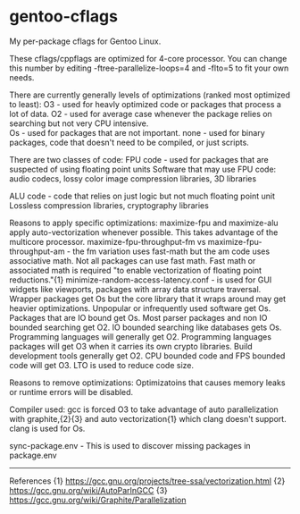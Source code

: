 # gentoo-cflags

My per-package cflags for Gentoo Linux.

These cflags/cppflags are optimized for 4-core processor.  You can change this number by editing -ftree-parallelize-loops=4 and -flto=5 to fit your own needs.

There are currently generally levels of optimizations (ranked most optimized to least):
O3 - used for heavly optimized code or packages that process a lot of data.
O2 - used for average case whenever the package relies on searching but not very CPU intensive.  
Os - used for packages that are not important.
none - used for binary packages, code that doesn't need to be compiled, or just scripts.

There are two classes of code:
FPU code - used for packages that are suspected of using floating point units
Software that may use FPU code: audio codecs, lossy color image compression libraries, 3D libraries

ALU code - code that relies on just logic but not much floating point unit
Lossless compression libraries, cryptography libraries

Reasons to apply specific optimizations:
maximize-fpu and maximize-alu apply auto-vectorization whenever possible.  This takes advantage of the multicore processor.
maximize-fpu-throughput-fm vs maximize-fpu-throughput-am - the fm variation uses fast-math but the am code uses associative math.  Not all packages can use fast math.  Fast math or associated math is required "to enable vectorization of floating point reductions."{1}
minimize-random-access-latency.conf - is used for GUI widgets like viewports, packages with array data structure traversal.
Wrapper packages get Os but the core library that it wraps around may get heavier optimizations.
Unpopular or infrequently used software get Os.
Packages that are IO bound get Os.
Most parser packages and non IO bounded searching get O2.
IO bounded searching like databases gets Os.
Programming languages will generally get O2.  Programming languages packages will get O3 when it carries its own crypto libraries.
Build development tools generally get O2.
CPU bounded code and FPS bounded code will get O3.
LTO is used to reduce code size.

Reasons to remove optimizations:
Optimizatoins that causes memory leaks or runtime errors will be disabled.

Compiler used:
gcc is forced O3 to take advantage of auto parallelization with graphite,{2}{3} and auto vectorization{1} which clang doesn't support.
clang is used for Os.

sync-package.env - This is used to discover missing packages in package.env

----
References
{1} https://gcc.gnu.org/projects/tree-ssa/vectorization.html
{2} https://gcc.gnu.org/wiki/AutoParInGCC
{3} https://gcc.gnu.org/wiki/Graphite/Parallelization
